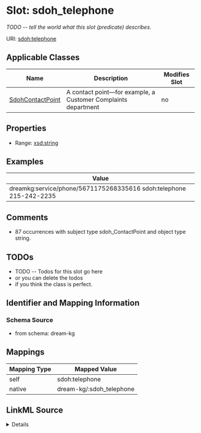 

# Slot: sdoh_telephone


_TODO -- tell the world what this slot (predicate) describes._





URI: [sdoh:telephone](http://schema.org/telephone)



<!-- no inheritance hierarchy -->





## Applicable Classes

| Name | Description | Modifies Slot |
| --- | --- | --- |
| [SdohContactPoint](../classes/SdohContactPoint.md) | A contact point&#x2014;for example, a Customer Complaints department |  no  |







## Properties

* Range: [xsd:string](http://www.w3.org/2001/XMLSchema#string)






## Examples

| Value |
| --- |
| dreamkg:service/phone/5671175268335616 sdoh:telephone 215-242-2235 |

## Comments

* 87 occurrences with subject type sdoh_ContactPoint and object type string.

## TODOs

* TODO -- Todos for this slot go here
* or you can delete the todos
* if you think the class is perfect.

## Identifier and Mapping Information







### Schema Source


* from schema: dream-kg




## Mappings

| Mapping Type | Mapped Value |
| ---  | ---  |
| self | sdoh:telephone |
| native | dream-kg/:sdoh_telephone |




## LinkML Source

<details>
```yaml
name: sdoh_telephone
description: TODO -- tell the world what this slot (predicate) describes.
todos:
- TODO -- Todos for this slot go here
- or you can delete the todos
- if you think the class is perfect.
comments:
- 87 occurrences with subject type sdoh_ContactPoint and object type string.
examples:
- value: dreamkg:service/phone/5671175268335616 sdoh:telephone 215-242-2235
from_schema: dream-kg
rank: 1000
slot_uri: sdoh:telephone
alias: sdoh_telephone
domain_of:
- sdoh_ContactPoint
range: string

```
</details>